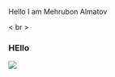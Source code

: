 
Hello I am Mehrubon Almatov


< br >
### HEllo
<code><img src="https://upload.wikimedia.org/wikipedia/commons/thumb/0/0a/Python.svg/640px-Python.svg.png" heighet="25"></code>
